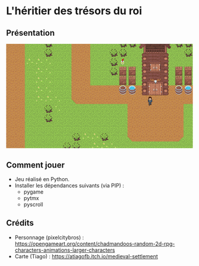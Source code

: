 # L'héritier des trésors du roi

## Présentation

![Capture d'écran du jeu](https://github.com/jasonchampagne/GameJam/blob/main/20250509-20250523/Projets/heritier-tresors-roi/screenshot.png)

## Comment jouer

+ Jeu réalisé en Python.
+ Installer les dépendances suivants (via PIP) :
    + pygame
    + pytmx
    + pyscroll

## Crédits

+ Personnage (pixelcitybros) : https://opengameart.org/content/chadmandoos-random-2d-rpg-characters-animations-larger-characters
+ Carte (Tiago) : https://atiagofb.itch.io/medieval-settlement
